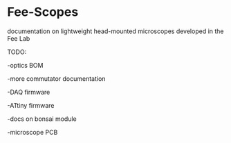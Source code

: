 # Fee-Scopes
documentation on lightweight head-mounted microscopes developed in the Fee Lab

TODO:

-optics BOM

-more commutator documentation

-DAQ firmware

-ATtiny firmware

-docs on bonsai module

-microscope PCB
